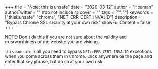 +++
title = "Note: this is unsafe"
date = "2020-03-12"
author = "Houman"
authorTwitter = "" #do not include @
cover = ""
tags = ["", ""]
keywords = ["thisisunsafe", "chrome", "NET::ERR_CERT_INVALID"]
description = "Bypass Chrome SSL security at your own risk"
showFullContent = false
+++

NOTE: Don't do this if you are not sure about the validity and trustworthiness of the website you are visiting.

`thisisunsafe` is all you need to bypass `NET::ERR_CERT_INVALID` exceptions when you come across them in Chrome. Click anywhere on the page and enter that key phrase, but do so at your own risk.
